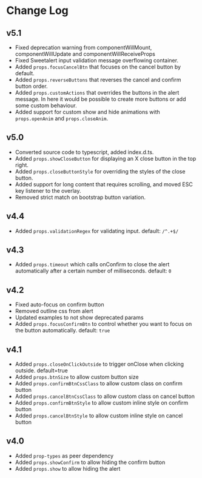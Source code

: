 # Change Log

v5.1
-----
* Fixed deprecation warning from componentWillMount, componentWillUpdate and componentWillReceiveProps
* Fixed Sweetalert input validation message overflowing container.
* Added `props.focusCancelBtn` that focuses on the cancel button by default.
* Added `props.reverseButtons` that reverses the cancel and confirm button order.
* Added `props.customActions` that overrides the buttons in the alert message. In here it would be possible to create more buttons or add some custom behaviour.
* Added support for custom show and hide animations with `props.openAnim` and `props.closeAnim`.

v5.0
-----

* Converted source code to typescript, added index.d.ts.
* Added `props.showCloseButton` for displaying an X close button in the top right.
* Added `props.closeButtonStyle` for overriding the styles of the close button.
* Added support for long content that requires scrolling, and moved ESC key listener to the overlay.
* Removed strict match on bootstrap button variation.

v4.4
-----

* Added `props.validationRegex` for validating input. default: `/^.+$/`

v4.3
-----

* Added `props.timeout` which calls onConfirm to close the alert automatically after a certain number of milliseconds. default: `0`

v4.2
-----

* Fixed auto-focus on confirm button
* Removed outline css from alert
* Updated examples to not show deprecated params
* Added `props.focusConfirmBtn` to control whether you want to focus on the button automatically. default: `true`

v4.1
-----

* Added `props.closeOnClickOutside` to trigger onClose when clicking outside. default=true
* Added `props.btnSize` to allow custom button size
* Added `props.confirmBtnCssClass` to allow custom class on confirm button
* Added `props.cancelBtnCssClass` to allow custom class on cancel button
* Added `props.confirmBtnStyle` to allow custom inline style on confirm button
* Added `props.cancelBtnStyle` to allow custom inline style on cancel button

v4.0
-----

* Added `prop-types` as peer dependency
* Added `props.showConfirm` to allow hiding the confirm button
* Added `props.show` to allow hiding the alert
